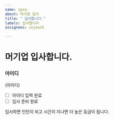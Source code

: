 ```yaml
---
name: ipsa.
about: 머기업 입사
title: " 입사합니다."
labels: 입사합니다
assignees: injoon5

---
```


# 머기업 입사합니다.
### 아이디
(아이디)
- [ ] 아이디 입력 완료
- [ ] 입사 준비 완료

입사하면 인턴이 되고 시간이 지나면 더 높은 등급이 됩니다.
